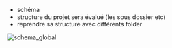 

* schéma
* structure du projet sera évalué (les sous dossier etc)
* reprendre sa structure avec différents folder

![schema_global](https://github.com/Cdk29/The-drug-bank-database/blob/master/Java.png)

